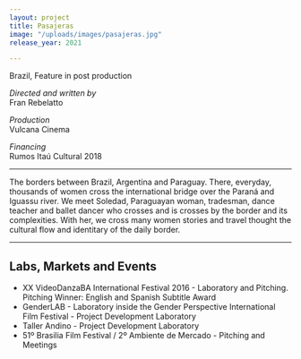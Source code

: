 ```yaml
---
layout: project
title: Pasajeras
image: "/uploads/images/pasajeras.jpg"
release_year: 2021

---
```

Brazil, Feature in post production

_Directed and written by_  
Fran Rebelatto

_Production_  
Vulcana Cinema

_Financing_  
Rumos Itaú Cultural 2018

***

The borders between Brazil, Argentina and Paraguay. There, everyday, thousands of women cross the international bridge over the Paraná and Iguassu river. We meet Soledad, Paraguayan woman, tradesman, dance teacher and ballet dancer who crosses and is crosses by the border and its complexities. With her, we cross many women stories and travel thought the cultural flow and identitary of the daily border.

***

## Labs, Markets and Events

* XX VideoDanzaBA International Festival 2016 - Laboratory and Pitching.   
  Pitching Winner: English and Spanish Subtitle Award
* GenderLAB - Laboratory inside the Gender Perspective International Film Festival - Project Development Laboratory
* Taller Andino - Project Development Laboratory
* 51º Brasilia Film Festival / 2º Ambiente de Mercado -  Pitching and Meetings